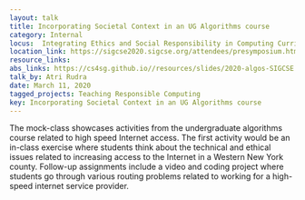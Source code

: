 ```yaml
---
layout: talk
title: Incorporating Societal Context in an UG Algorithms course
category: Internal
locus:  Integrating Ethics and Social Responsibility in Computing Curricula Symposium @ SIGCSE
location_link: https://sigcse2020.sigcse.org/attendees/presymposium.html#integratingethicsandsocialresponsibilityincomputingcurriculasymposium
resource_links: 
abs_links: https://cs4sg.github.io//resources/slides/2020-algos-SIGCSE.pptx
talk_by: Atri Rudra
date: March 11, 2020
tagged_projects: Teaching Responsible Computing
key: Incorporating Societal Context in an UG Algorithms course
---
```


The mock-class showcases activities from the undergraduate algorithms course related to high speed Internet access. The first activity would be an in-class exercise where students think about the technical and ethical issues related to increasing  access to the Internet in a Western New York county. Follow-up assignments include a video and coding project where students go through various routing problems related to working for a high-speed internet service provider. 
